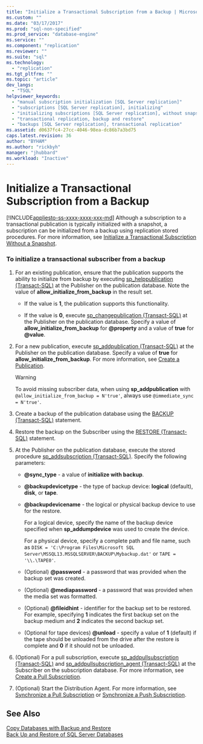 ```yaml
---
title: "Initialize a Transactional Subscription from a Backup | Microsoft Docs"
ms.custom: ""
ms.date: "03/17/2017"
ms.prod: "sql-non-specified"
ms.prod_service: "database-engine"
ms.service: ""
ms.component: "replication"
ms.reviewer: ""
ms.suite: "sql"
ms.technology: 
  - "replication"
ms.tgt_pltfrm: ""
ms.topic: "article"
dev_langs: 
  - "TSQL"
helpviewer_keywords: 
  - "manual subscription initialization [SQL Server replication]"
  - "subscriptions [SQL Server replication], initializing"
  - "initializing subscriptions [SQL Server replication], without snapshots"
  - "transactional replication, backup and restore"
  - "backups [SQL Server replication], transactional replication"
ms.assetid: d0637fc4-27cc-4046-98ea-dc86b7a3bd75
caps.latest.revision: 36
author: "BYHAM"
ms.author: "rickbyh"
manager: "jhubbard"
ms.workload: "Inactive"
---
```

# Initialize a Transactional Subscription from a Backup
[!INCLUDE[appliesto-ss-xxxx-xxxx-xxx-md](../../includes/appliesto-ss-xxxx-xxxx-xxx-md.md)]
  Although a subscription to a transactional publication is typically initialized with a snapshot, a subscription can be initialized from a backup using replication stored procedures. For more information, see [Initialize a Transactional Subscription Without a Snapshot](../../relational-databases/replication/initialize-a-transactional-subscription-without-a-snapshot.md).  
  
### To initialize a transactional subscriber from a backup  
  
1.  For an existing publication, ensure that the publication supports the ability to initialize from backup by executing [sp_helppublication &#40;Transact-SQL&#41;](../../relational-databases/system-stored-procedures/sp-helppublication-transact-sql.md) at the Publisher on the publication database. Note the value of **allow_initialize_from_backup** in the result set.  
  
    -   If the value is **1**, the publication supports this functionality.  
  
    -   If the value is **0**, execute [sp_changepublication &#40;Transact-SQL&#41;](../../relational-databases/system-stored-procedures/sp-changepublication-transact-sql.md) at the Publisher on the publication database. Specify a value of **allow_initialize_from_backup** for **@property** and a value of **true** for **@value**.  
  
2.  For a new publication, execute [sp_addpublication &#40;Transact-SQL&#41;](../../relational-databases/system-stored-procedures/sp-addpublication-transact-sql.md) at the Publisher on the publication database. Specify a value of **true** for **allow_initialize_from_backup**. For more information, see [Create a Publication](../../relational-databases/replication/publish/create-a-publication.md).  
  
    > [!WARNING]  
    >  To avoid missing subscriber data, when using **sp_addpublication** with `@allow_initialize_from_backup = N'true'`, always use `@immediate_sync = N'true'`.  
  
3.  Create a backup of the publication database using the [BACKUP &#40;Transact-SQL&#41;](../../t-sql/statements/backup-transact-sql.md) statement.  
  
4.  Restore the backup on the Subscriber using the [RESTORE &#40;Transact-SQL&#41;](../../t-sql/statements/restore-statements-transact-sql.md) statement.  
  
5.  At the Publisher on the publication database, execute the stored procedure [sp_addsubscription &#40;Transact-SQL&#41;](../../relational-databases/system-stored-procedures/sp-addsubscription-transact-sql.md). Specify the following parameters:  
  
    -   **@sync_type** - a value of **initialize with backup**.  
  
    -   **@backupdevicetype** - the type of backup device: **logical** (default), **disk**, or **tape**.  
  
    -   **@backupdevicename** - the logical or physical backup device to use for the restore.  
  
         For a logical device, specify the name of the backup device specified when **sp_addumpdevice** was used to create the device.  
  
         For a physical device, specify a complete path and file name, such as `DISK = 'C:\Program Files\Microsoft SQL Server\MSSQL13.MSSQLSERVER\BACKUP\Mybackup.dat'` or `TAPE = '\\.\TAPE0'`.  
  
    -   (Optional) **@password** - a password that was provided when the backup set was created.  
  
    -   (Optional) **@mediapassword** - a password that was provided when the media set was formatted.  
  
    -   (Optional) **@fileidhint** - identifier for the backup set to be restored. For example, specifying **1** indicates the first backup set on the backup medium and **2** indicates the second backup set.  
  
    -   (Optional for tape devices) **@unload** - specify a value of **1** (default) if the tape should be unloaded from the drive after the restore is complete and **0** if it should not be unloaded.  
  
6.  (Optional) For a pull subscription, execute [sp_addpullsubscription &#40;Transact-SQL&#41;](../../relational-databases/system-stored-procedures/sp-addpullsubscription-transact-sql.md) and [sp_addpullsubscription_agent &#40;Transact-SQL&#41;](../../relational-databases/system-stored-procedures/sp-addpullsubscription-agent-transact-sql.md) at the Subscriber on the subscription database. For more information, see [Create a Pull Subscription](../../relational-databases/replication/create-a-pull-subscription.md).  
  
7.  (Optional) Start the Distribution Agent. For more information, see [Synchronize a Pull Subscription](../../relational-databases/replication/synchronize-a-pull-subscription.md) or [Synchronize a Push Subscription](../../relational-databases/replication/synchronize-a-push-subscription.md).  
  
## See Also  
 [Copy Databases with Backup and Restore](../../relational-databases/databases/copy-databases-with-backup-and-restore.md)   
 [Back Up and Restore of SQL Server Databases](../../relational-databases/backup-restore/back-up-and-restore-of-sql-server-databases.md)  
  
  
